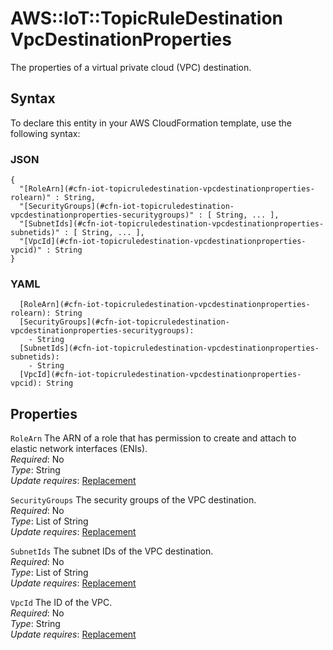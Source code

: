 # AWS::IoT::TopicRuleDestination VpcDestinationProperties<a name="aws-properties-iot-topicruledestination-vpcdestinationproperties"></a>

The properties of a virtual private cloud \(VPC\) destination\.

## Syntax<a name="aws-properties-iot-topicruledestination-vpcdestinationproperties-syntax"></a>

To declare this entity in your AWS CloudFormation template, use the following syntax:

### JSON<a name="aws-properties-iot-topicruledestination-vpcdestinationproperties-syntax.json"></a>

```
{
  "[RoleArn](#cfn-iot-topicruledestination-vpcdestinationproperties-rolearn)" : String,
  "[SecurityGroups](#cfn-iot-topicruledestination-vpcdestinationproperties-securitygroups)" : [ String, ... ],
  "[SubnetIds](#cfn-iot-topicruledestination-vpcdestinationproperties-subnetids)" : [ String, ... ],
  "[VpcId](#cfn-iot-topicruledestination-vpcdestinationproperties-vpcid)" : String
}
```

### YAML<a name="aws-properties-iot-topicruledestination-vpcdestinationproperties-syntax.yaml"></a>

```
  [RoleArn](#cfn-iot-topicruledestination-vpcdestinationproperties-rolearn): String
  [SecurityGroups](#cfn-iot-topicruledestination-vpcdestinationproperties-securitygroups): 
    - String
  [SubnetIds](#cfn-iot-topicruledestination-vpcdestinationproperties-subnetids): 
    - String
  [VpcId](#cfn-iot-topicruledestination-vpcdestinationproperties-vpcid): String
```

## Properties<a name="aws-properties-iot-topicruledestination-vpcdestinationproperties-properties"></a>

`RoleArn`  <a name="cfn-iot-topicruledestination-vpcdestinationproperties-rolearn"></a>
The ARN of a role that has permission to create and attach to elastic network interfaces \(ENIs\)\.  
*Required*: No  
*Type*: String  
*Update requires*: [Replacement](https://docs.aws.amazon.com/AWSCloudFormation/latest/UserGuide/using-cfn-updating-stacks-update-behaviors.html#update-replacement)

`SecurityGroups`  <a name="cfn-iot-topicruledestination-vpcdestinationproperties-securitygroups"></a>
The security groups of the VPC destination\.  
*Required*: No  
*Type*: List of String  
*Update requires*: [Replacement](https://docs.aws.amazon.com/AWSCloudFormation/latest/UserGuide/using-cfn-updating-stacks-update-behaviors.html#update-replacement)

`SubnetIds`  <a name="cfn-iot-topicruledestination-vpcdestinationproperties-subnetids"></a>
The subnet IDs of the VPC destination\.  
*Required*: No  
*Type*: List of String  
*Update requires*: [Replacement](https://docs.aws.amazon.com/AWSCloudFormation/latest/UserGuide/using-cfn-updating-stacks-update-behaviors.html#update-replacement)

`VpcId`  <a name="cfn-iot-topicruledestination-vpcdestinationproperties-vpcid"></a>
The ID of the VPC\.  
*Required*: No  
*Type*: String  
*Update requires*: [Replacement](https://docs.aws.amazon.com/AWSCloudFormation/latest/UserGuide/using-cfn-updating-stacks-update-behaviors.html#update-replacement)